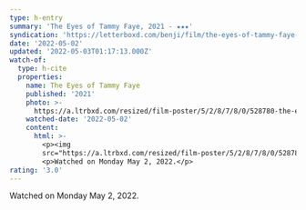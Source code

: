 ```yaml
---
type: h-entry
summary: 'The Eyes of Tammy Faye, 2021 - ★★★'
syndication: 'https://letterboxd.com/benji/film/the-eyes-of-tammy-faye-2021/'
date: '2022-05-02'
updated: '2022-05-03T01:17:13.000Z'
watch-of:
  type: h-cite
  properties:
    name: The Eyes of Tammy Faye
    published: '2021'
    photo: >-
      https://a.ltrbxd.com/resized/film-poster/5/2/8/7/8/0/528780-the-eyes-of-tammy-faye-0-600-0-900-crop.jpg?v=e66b421cb6
    watched-date: '2022-05-02'
    content:
      html: >-
        <p><img
        src="https://a.ltrbxd.com/resized/film-poster/5/2/8/7/8/0/528780-the-eyes-of-tammy-faye-0-600-0-900-crop.jpg?v=e66b421cb6"/></p>
        <p>Watched on Monday May 2, 2022.</p>
rating: '3.0'
---
```

Watched on Monday May 2, 2022.

